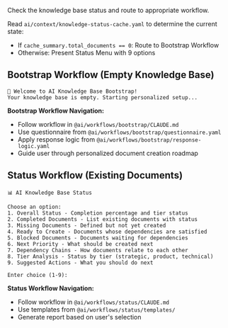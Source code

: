 Check the knowledge base status and route to appropriate workflow.

Read `ai/context/knowledge-status-cache.yaml` to determine the current state:

- If `cache_summary.total_documents == 0`: Route to Bootstrap Workflow
- Otherwise: Present Status Menu with 9 options

## Bootstrap Workflow (Empty Knowledge Base)
```
🚀 Welcome to AI Knowledge Base Bootstrap!
Your knowledge base is empty. Starting personalized setup...
```

**Bootstrap Workflow Navigation:**
- Follow workflow in `@ai/workflows/bootstrap/CLAUDE.md`
- Use questionnaire from `@ai/workflows/bootstrap/questionnaire.yaml`
- Apply response logic from `@ai/workflows/bootstrap/response-logic.yaml`
- Guide user through personalized document creation roadmap

## Status Workflow (Existing Documents)
```
📊 AI Knowledge Base Status

Choose an option:
1. Overall Status - Completion percentage and tier status
2. Completed Documents - List existing documents with status
3. Missing Documents - Defined but not yet created
4. Ready to Create - Documents whose dependencies are satisfied
5. Blocked Documents - Documents waiting for dependencies
6. Next Priority - What should be created next
7. Dependency Chains - How documents relate to each other
8. Tier Analysis - Status by tier (strategic, product, technical)
9. Suggested Actions - What you should do next

Enter choice (1-9): 
```

**Status Workflow Navigation:**
- Follow workflow in `@ai/workflows/status/CLAUDE.md`
- Use templates from `@ai/workflows/status/templates/`
- Generate report based on user's selection